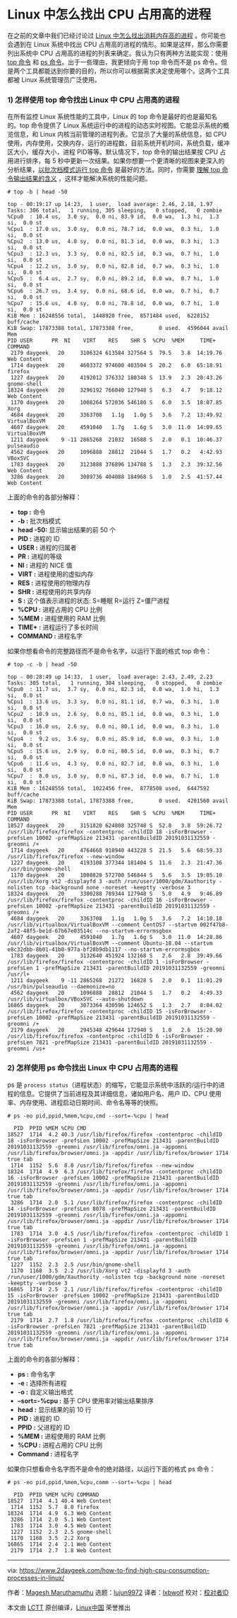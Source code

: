 [#]: collector: (lujun9972)
[#]: translator: (lxbwolf)
[#]: reviewer: ( )
[#]: publisher: ( )
[#]: url: ( )
[#]: subject: (How to Find High CPU Consumption Processes in Linux)
[#]: via: (https://www.2daygeek.com/how-to-find-high-cpu-consumption-processes-in-linux/)
[#]: author: (Magesh Maruthamuthu https://www.2daygeek.com/author/magesh/)

Linux 中怎么找出 CPU 占用高的进程
======

在之前的文章中我们已经讨论过 [Linux 中怎么找出消耗内存高的进程][1] 。你可能也会遇到在 Linux 系统中找出 CPU 占用高的进程的情形。如果是这样，那么你需要列出系统中 CPU 占用高的进程的列表来确定。我认为只有两种方法能实现：使用 [top 命令][2] 和 [ps 命令][3]。出于一些理由，我更倾向于用 top 命令而不是 ps 命令。但是两个工具都能达到你要的目的，所以你可以根据需求决定使用哪个。这两个工具都被 Linux 系统管理员广泛使用。

### 1) 怎样使用 top 命令找出 Linux 中 CPU 占用高的进程

在所有监控 Linux 系统性能的工具中，Linux 的 top 命令是最好的也是最知名的。top 命令提供了 Linux 系统运行中的进程的动态实时视图。它能显示系统的概览信息，和 Linux 内核当前管理的进程列表。它显示了大量的系统信息，如 CPU 使用，内存使用，交换内存，运行的进程数，目前系统开机时间，系统负载，缓冲区大小，缓存大小，进程 PID等等。默认情况下，top 命令的输出结果按 CPU 占用进行排序，每 5 秒中更新一次结果。如果你想要一个更清晰的视图来更深入的分析结果，[以批次档模式运行 top 命令][4] 是最好的方法。同时，你需要 [理解 top 命令输出结果的含义][5] ，这样才能解决系统的性能问题。

```
# top -b | head -50

top - 00:19:17 up 14:23,  1 user,  load average: 2.46, 2.18, 1.97
Tasks: 306 total,   1 running, 305 sleeping,   0 stopped,   0 zombie
%Cpu0  : 10.4 us,  3.0 sy,  0.0 ni, 83.9 id,  0.0 wa,  1.3 hi,  1.3 si,  0.0 st
%Cpu1  : 17.0 us,  3.0 sy,  0.0 ni, 78.7 id,  0.0 wa,  0.3 hi,  1.0 si,  0.0 st
%Cpu2  : 13.0 us,  4.0 sy,  0.0 ni, 81.3 id,  0.0 wa,  0.3 hi,  1.3 si,  0.0 st
%Cpu3  : 12.3 us,  3.3 sy,  0.0 ni, 82.5 id,  0.3 wa,  0.7 hi,  1.0 si,  0.0 st
%Cpu4  : 12.2 us,  3.0 sy,  0.0 ni, 82.8 id,  0.7 wa,  0.3 hi,  1.0 si,  0.0 st
%Cpu5  :  6.4 us,  2.7 sy,  0.0 ni, 89.2 id,  0.0 wa,  0.7 hi,  1.0 si,  0.0 st
%Cpu6  : 26.7 us,  3.4 sy,  0.0 ni, 68.6 id,  0.0 wa,  0.7 hi,  0.7 si,  0.0 st
%Cpu7  : 15.6 us,  4.0 sy,  0.0 ni, 78.8 id,  0.0 wa,  0.7 hi,  1.0 si,  0.0 st
KiB Mem : 16248556 total,  1448920 free,  8571484 used,  6228152 buff/cache
KiB Swap: 17873388 total, 17873388 free,        0 used.  4596044 avail Mem
PID USER      PR  NI    VIRT    RES    SHR S  %CPU  %MEM     TIME+ COMMAND
 2179 daygeek   20     3106324 613584 327564 S  79.5   3.8  14:19.76 Web Content
 1714 daygeek   20     4603372 974600 403504 S  20.2   6.0  65:18.91 firefox
 1227 daygeek   20     4192012 376332 180348 S  13.9   2.3  20:43.26 gnome-shell
18324 daygeek   20     3296192 766040 127948 S   6.3   4.7   9:18.12 Web Content
 1170 daygeek   20     1008264 572036 546180 S   6.0   3.5  18:07.85 Xorg
 4684 daygeek   20     3363708   1.1g   1.0g S   3.6   7.2  13:49.92 VirtualBoxVM
 4607 daygeek   20     4591040   1.7g   1.6g S   3.0  11.0  14:09.65 VirtualBoxVM
 1211 daygeek    9 -11 2865268  21032  16588 S   2.0   0.1  10:46.37 pulseaudio
 4562 daygeek   20     1096888  28812  21044 S   1.7   0.2   4:42.93 VBoxSVC
 1783 daygeek   20     3123888 376896 134788 S   1.3   2.3  39:32.56 Web Content
 3286 daygeek   20     3089736 404088 184968 S   1.0   2.5  41:57.44 Web Content
```

上面的命令的各部分解释：

  * **top :** 命令
  * **-b :** 批次档模式
  * **head -50:** 显示输出结果的前 50 个
  * **PID :** 进程的 ID
  * **USER :** 进程的归属者
  * **PR :** 进程的等级
  * **NI :** 进程的 NICE 值
  * **VIRT :** 进程使用的虚拟内存
  * **RES :** 进程使用的物理内存
  * **SHR :** 进程使用的共享内存
  * **S :** 这个值表示进程的状态: S=睡眠 R=运行 Z=僵尸进程
  * **%CPU :** 进程占用的 CPU 比例
  * **%MEM :** 进程使用的 RAM 比例
  * **TIME+ :** 进程运行了多长时间
  * **COMMAND :** 进程名字



如果你想看命令的完整路径而不是命令名字，以运行下面的格式 top 命令：

```
# top -c -b | head -50

top - 00:28:49 up 14:33,  1 user,  load average: 2.43, 2.49, 2.23
Tasks: 305 total,   1 running, 304 sleeping,   0 stopped,   0 zombie
%Cpu0  : 11.7 us,  3.7 sy,  0.0 ni, 82.3 id,  0.0 wa,  1.0 hi,  1.3 si,  0.0 st
%Cpu1  : 13.6 us,  3.3 sy,  0.0 ni, 81.1 id,  0.7 wa,  0.3 hi,  1.0 si,  0.0 st
%Cpu2  : 10.9 us,  2.6 sy,  0.0 ni, 85.1 id,  0.0 wa,  0.3 hi,  1.0 si,  0.0 st
%Cpu3  : 16.0 us,  2.6 sy,  0.0 ni, 80.1 id,  0.0 wa,  0.3 hi,  1.0 si,  0.0 st
%Cpu4  :  9.2 us,  3.6 sy,  0.0 ni, 85.9 id,  0.0 wa,  0.3 hi,  1.0 si,  0.0 st
%Cpu5  : 15.6 us,  2.9 sy,  0.0 ni, 80.5 id,  0.0 wa,  0.3 hi,  0.7 si,  0.0 st
%Cpu6  : 11.6 us,  4.3 sy,  0.0 ni, 82.7 id,  0.0 wa,  0.3 hi,  1.0 si,  0.0 st
%Cpu7  :  8.0 us,  3.0 sy,  0.0 ni, 87.3 id,  0.0 wa,  0.7 hi,  1.0 si,  0.0 st
KiB Mem : 16248556 total,  1022456 free,  8778508 used,  6447592 buff/cache
KiB Swap: 17873388 total, 17873388 free,        0 used.  4201560 avail Mem
PID USER      PR  NI    VIRT    RES    SHR S  %CPU  %MEM     TIME+ COMMAND
18527 daygeek   20     3151820 624808 325748 S  52.8   3.8  59:26.72 /usr/lib/firefox/firefox -contentproc -childID 18 -isForBrowser -prefsLen 10002 -prefMapSize 213431 -parentBuildID 20191031132559 -greomni /+
 1714 daygeek   20     4764668 910940 443228 S  21.5   5.6  68:59.33 /usr/lib/firefox/firefox --new-window
 1227 daygeek   20     4193108 377344 181404 S  11.6   2.3  21:47.36 /usr/bin/gnome-shell
 1170 daygeek   20     1008820 572700 546844 S   5.6   3.5  19:05.10 /usr/lib/Xorg vt2 -displayfd 3 -auth /run/user/1000/gdm/Xauthority -nolisten tcp -background none -noreset -keeptty -verbose 3
18324 daygeek   20     3300288 789344 127948 S   5.0   4.9   9:46.89 /usr/lib/firefox/firefox -contentproc -childID 16 -isForBrowser -prefsLen 10002 -prefMapSize 213431 -parentBuildID 20191031132559 -greomni /+
 4684 daygeek   20     3363708   1.1g   1.0g S   3.6   7.2  14:10.18 /usr/lib/virtualbox/VirtualBoxVM --comment CentOS7 --startvm 002f47b8-2af2-48f5-be1d-67b67e03514c --no-startvm-errormsgbox
 4607 daygeek   20     4591040   1.7g   1.6g S   3.0  11.0  14:28.86 /usr/lib/virtualbox/VirtualBoxVM --comment Ubuntu-18.04 --startvm e8c32dbb-8b01-41b0-977a-bf28b9db1117 --no-startvm-errormsgbox
 1783 daygeek   20     3132640 451924 132168 S   2.6   2.8  39:49.66 /usr/lib/firefox/firefox -contentproc -childID 1 -isForBrowser -prefsLen 1 -prefMapSize 213431 -parentBuildID 20191031132559 -greomni /usr/l+
 1211 daygeek    9 -11 2865268  21272  16828 S   2.0   0.1  11:01.29 /usr/bin/pulseaudio --daemonize=no
 4562 daygeek   20     1096888  28812  21044 S   1.7   0.2   4:49.33 /usr/lib/virtualbox/VBoxSVC --auto-shutdown
16865 daygeek   20     3073364 430596 124652 S   1.3   2.7   8:04.02 /usr/lib/firefox/firefox -contentproc -childID 15 -isForBrowser -prefsLen 10002 -prefMapSize 213431 -parentBuildID 20191031132559 -greomni /+
 2179 daygeek   20     2945348 429644 172940 S   1.0   2.6  15:20.90 /usr/lib/firefox/firefox -contentproc -childID 6 -isForBrowser -prefsLen 7821 -prefMapSize 213431 -parentBuildID 20191031132559 -greomni /us+
```

### 2) 怎样使用 ps 命令找出 Linux 中 CPU 占用高的进程

ps 是 `process status`（进程状态）的缩写，它能显示系统中活跃的/运行中的进程的信息。它提供了当前进程及其详细信息，诸如用户名、用户 ID、CPU 使用率、内存使用、进程启动日期时间、命令名等等的快照。

```
# ps -eo pid,ppid,%mem,%cpu,cmd --sort=-%cpu | head

  PID  PPID %MEM %CPU CMD
18527  1714  4.2 40.3 /usr/lib/firefox/firefox -contentproc -childID 18 -isForBrowser -prefsLen 10002 -prefMapSize 213431 -parentBuildID 20191031132559 -greomni /usr/lib/firefox/omni.ja -appomni /usr/lib/firefox/browser/omni.ja -appdir /usr/lib/firefox/browser 1714 true tab
 1714  1152  5.6  8.0 /usr/lib/firefox/firefox --new-window
18324  1714  4.9  6.3 /usr/lib/firefox/firefox -contentproc -childID 16 -isForBrowser -prefsLen 10002 -prefMapSize 213431 -parentBuildID 20191031132559 -greomni /usr/lib/firefox/omni.ja -appomni /usr/lib/firefox/browser/omni.ja -appdir /usr/lib/firefox/browser 1714 true tab
 3286  1714  2.0  5.1 /usr/lib/firefox/firefox -contentproc -childID 14 -isForBrowser -prefsLen 8078 -prefMapSize 213431 -parentBuildID 20191031132559 -greomni /usr/lib/firefox/omni.ja -appomni /usr/lib/firefox/browser/omni.ja -appdir /usr/lib/firefox/browser 1714 true tab
 1783  1714  3.0  4.5 /usr/lib/firefox/firefox -contentproc -childID 1 -isForBrowser -prefsLen 1 -prefMapSize 213431 -parentBuildID 20191031132559 -greomni /usr/lib/firefox/omni.ja -appomni /usr/lib/firefox/browser/omni.ja -appdir /usr/lib/firefox/browser 1714 true tab
 1227  1152  2.3  2.5 /usr/bin/gnome-shell
 1170  1168  3.5  2.2 /usr/lib/Xorg vt2 -displayfd 3 -auth /run/user/1000/gdm/Xauthority -nolisten tcp -background none -noreset -keeptty -verbose 3
16865  1714  2.5  2.1 /usr/lib/firefox/firefox -contentproc -childID 15 -isForBrowser -prefsLen 10002 -prefMapSize 213431 -parentBuildID 20191031132559 -greomni /usr/lib/firefox/omni.ja -appomni /usr/lib/firefox/browser/omni.ja -appdir /usr/lib/firefox/browser 1714 true tab
 2179  1714  2.7  1.8 /usr/lib/firefox/firefox -contentproc -childID 6 -isForBrowser -prefsLen 7821 -prefMapSize 213431 -parentBuildID 20191031132559 -greomni /usr/lib/firefox/omni.ja -appomni /usr/lib/firefox/browser/omni.ja -appdir /usr/lib/firefox/browser 1714 true tab
```

上面的命令的各部分解释：

  * **ps :** 命令名字
  * **-e :** 选择所有进程
  * **-o :** 自定义输出格式
  * **–sort=-%cpu :** 基于 CPU 使用率对输出结果排序
  * **head :** 显示结果的前 10 行
  * **PID :** 进程的 ID
  * **PPID :** 父进程的 ID 
  * **%MEM :** 进程使用的 RAM 比例
  * **%CPU :** 进程占用的 CPU 比例
  * **Command :** 进程名字



如果你只想看命令名字而不是命令的绝对路径，以运行下面的格式 ps 命令：

```
# ps -eo pid,ppid,%mem,%cpu,comm --sort=-%cpu | head

  PID  PPID %MEM %CPU COMMAND
18527  1714  4.1 40.4 Web Content
 1714  1152  5.7  8.0 firefox
18324  1714  4.9  6.3 Web Content
 3286  1714  2.0  5.1 Web Content
 1783  1714  3.0  4.5 Web Content
 1227  1152  2.3  2.5 gnome-shell
 1170  1168  3.5  2.2 Xorg
16865  1714  2.4  2.1 Web Content
 2179  1714  2.7  1.8 Web Content
```

--------------------------------------------------------------------------------

via: https://www.2daygeek.com/how-to-find-high-cpu-consumption-processes-in-linux/

作者：[Magesh Maruthamuthu][a]
选题：[lujun9972][b]
译者：[lxbwolf](https://github.com/lxbwolf)
校对：[校对者ID](https://github.com/校对者ID)

本文由 [LCTT](https://github.com/LCTT/TranslateProject) 原创编译，[Linux中国](https://linux.cn/) 荣誉推出

[a]: https://www.2daygeek.com/author/magesh/
[b]: https://github.com/lujun9972
[1]: https://www.2daygeek.com/linux-find-top-memory-consuming-processes/
[2]: https://www.2daygeek.com/linux-top-command-linux-system-performance-monitoring-tool/
[3]: https://www.2daygeek.com/linux-ps-command-find-running-process-monitoring/
[4]: https://www.2daygeek.com/linux-run-execute-top-command-in-batch-mode/
[5]: https://www.2daygeek.com/understanding-linux-top-command-output-usage/
